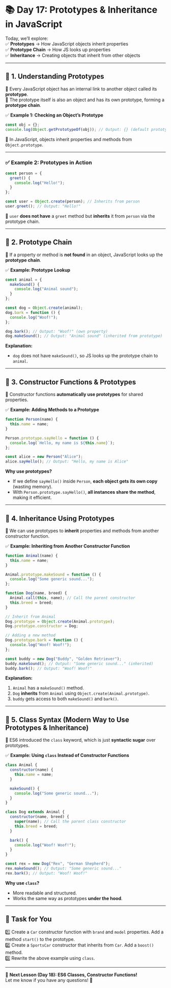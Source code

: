 # **📚 Day 17: Prototypes & Inheritance in JavaScript**  

Today, we’ll explore:  
✅ **Prototypes** → How JavaScript objects inherit properties  
✅ **Prototype Chain** → How JS looks up properties  
✅ **Inheritance** → Creating objects that inherit from other objects  

---

## **🔹 1. Understanding Prototypes**  
📌 Every JavaScript object has an internal link to another object called its **prototype**.  
📌 The prototype itself is also an object and has its own prototype, forming a **prototype chain**.  

✅ **Example 1: Checking an Object’s Prototype**  
```js
const obj = {};
console.log(Object.getPrototypeOf(obj)); // Output: {} (default prototype)
```
🔹 In JavaScript, objects inherit properties and methods from `Object.prototype`.  

---

### **✅ Example 2: Prototypes in Action**  
```js
const person = {
  greet() {
    console.log("Hello!");
  }
};

const user = Object.create(person); // Inherits from person
user.greet(); // Output: "Hello!"
```
🔹 `user` **does not have** a `greet` method but **inherits** it from `person` via the prototype chain.  

---

## **🔹 2. Prototype Chain**  
📌 If a property or method is **not found** in an object, JavaScript looks up the **prototype chain**.  

✅ **Example: Prototype Lookup**  
```js
const animal = {
  makeSound() {
    console.log("Animal sound");
  }
};

const dog = Object.create(animal);
dog.bark = function () {
  console.log("Woof!");
};

dog.bark(); // Output: "Woof!" (own property)
dog.makeSound(); // Output: "Animal sound" (inherited from prototype)
```
**Explanation:**  
- `dog` does not have `makeSound()`, so JS looks up the prototype chain to `animal`.  

---

## **🔹 3. Constructor Functions & Prototypes**  
📌 Constructor functions **automatically use prototypes** for shared properties.  

✅ **Example: Adding Methods to a Prototype**  
```js
function Person(name) {
  this.name = name;
}

Person.prototype.sayHello = function () {
  console.log(`Hello, my name is ${this.name}`);
};

const alice = new Person("Alice");
alice.sayHello(); // Output: "Hello, my name is Alice"
```
**Why use prototypes?**  
- If we define `sayHello()` inside `Person`, **each object gets its own copy** (wasting memory).  
- With `Person.prototype.sayHello()`, **all instances share the method**, making it efficient.  

---

## **🔹 4. Inheritance Using Prototypes**  
📌 We can use prototypes to **inherit** properties and methods from another constructor function.  

✅ **Example: Inheriting from Another Constructor Function**  
```js
function Animal(name) {
  this.name = name;
}

Animal.prototype.makeSound = function () {
  console.log("Some generic sound...");
};

function Dog(name, breed) {
  Animal.call(this, name); // Call the parent constructor
  this.breed = breed;
}

// Inherit from Animal
Dog.prototype = Object.create(Animal.prototype);
Dog.prototype.constructor = Dog;

// Adding a new method
Dog.prototype.bark = function () {
  console.log("Woof! Woof!");
};

const buddy = new Dog("Buddy", "Golden Retriever");
buddy.makeSound(); // Output: "Some generic sound..." (inherited)
buddy.bark(); // Output: "Woof! Woof!"
```
**Explanation:**  
1. `Animal` has a `makeSound()` method.  
2. `Dog` **inherits** from `Animal` using `Object.create(Animal.prototype)`.  
3. `buddy` gets access to both `makeSound()` and `bark()`.  

---

## **🔹 5. Class Syntax (Modern Way to Use Prototypes & Inheritance)**  
📌 ES6 introduced the `class` keyword, which is just **syntactic sugar** over prototypes.  

✅ **Example: Using `class` Instead of Constructor Functions**  
```js
class Animal {
  constructor(name) {
    this.name = name;
  }

  makeSound() {
    console.log("Some generic sound...");
  }
}

class Dog extends Animal {
  constructor(name, breed) {
    super(name); // Call the parent class constructor
    this.breed = breed;
  }

  bark() {
    console.log("Woof! Woof!");
  }
}

const rex = new Dog("Rex", "German Shepherd");
rex.makeSound(); // Output: "Some generic sound..."
rex.bark(); // Output: "Woof! Woof!"
```
**Why use `class`?**  
- More readable and structured.  
- Works the same way as prototypes **under the hood**.  

---

## **📝 Task for You**  
1️⃣ Create a `Car` constructor function with `brand` and `model` properties. Add a method `start()` to the prototype.  
2️⃣ Create a `SportsCar` constructor that inherits from `Car`. Add a `boost()` method.  
3️⃣ Rewrite the above example using `class`.  

---

🎯 **Next Lesson (Day 18): ES6 Classes, Constructor Functions!**  
Let me know if you have any questions! 🚀